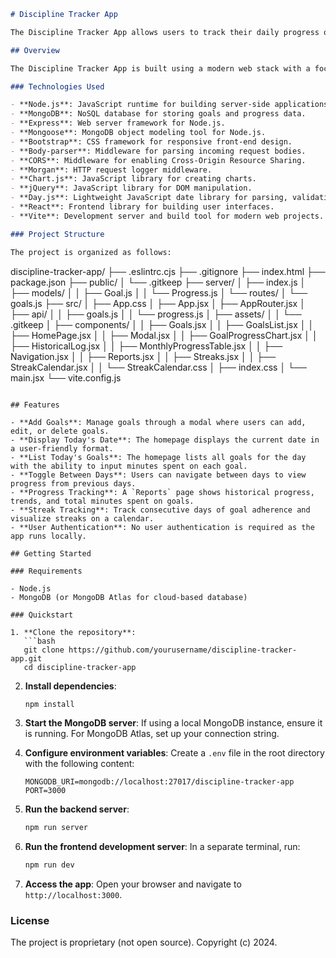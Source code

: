 ```markdown
# Discipline Tracker App

The Discipline Tracker App allows users to track their daily progress on personal goals, enabling them to see how their discipline evolves over time. The app provides an intuitive interface for goal management and progress tracking, fostering accountability and motivation.

## Overview

The Discipline Tracker App is built using a modern web stack with a focus on simplicity and ease of use. The architecture consists of a React frontend bundled with Vite for fast development and a Node.js backend using Express to serve the API. MongoDB is used as the database to store goals and progress data.

### Technologies Used

- **Node.js**: JavaScript runtime for building server-side applications.
- **MongoDB**: NoSQL database for storing goals and progress data.
- **Express**: Web server framework for Node.js.
- **Mongoose**: MongoDB object modeling tool for Node.js.
- **Bootstrap**: CSS framework for responsive front-end design.
- **Body-parser**: Middleware for parsing incoming request bodies.
- **CORS**: Middleware for enabling Cross-Origin Resource Sharing.
- **Morgan**: HTTP request logger middleware.
- **Chart.js**: JavaScript library for creating charts.
- **jQuery**: JavaScript library for DOM manipulation.
- **Day.js**: Lightweight JavaScript date library for parsing, validating, manipulating, and formatting dates.
- **React**: Frontend library for building user interfaces.
- **Vite**: Development server and build tool for modern web projects.

### Project Structure

The project is organized as follows:

```
discipline-tracker-app/
├── .eslintrc.cjs
├── .gitignore
├── index.html
├── package.json
├── public/
│   └── .gitkeep
├── server/
│   ├── index.js
│   ├── models/
│   │   ├── Goal.js
│   │   └── Progress.js
│   └── routes/
│       └── goals.js
├── src/
│   ├── App.css
│   ├── App.jsx
│   ├── AppRouter.jsx
│   ├── api/
│   │   ├── goals.js
│   │   └── progress.js
│   ├── assets/
│   │   └── .gitkeep
│   ├── components/
│   │   ├── Goals.jsx
│   │   ├── GoalsList.jsx
│   │   ├── HomePage.jsx
│   │   ├── Modal.jsx
│   │   ├── GoalProgressChart.jsx
│   │   ├── HistoricalLog.jsx
│   │   ├── MonthlyProgressTable.jsx
│   │   ├── Navigation.jsx
│   │   ├── Reports.jsx
│   │   ├── Streaks.jsx
│   │   ├── StreakCalendar.jsx
│   │   └── StreakCalendar.css
│   ├── index.css
│   └── main.jsx
└── vite.config.js
```

## Features

- **Add Goals**: Manage goals through a modal where users can add, edit, or delete goals.
- **Display Today's Date**: The homepage displays the current date in a user-friendly format.
- **List Today's Goals**: The homepage lists all goals for the day with the ability to input minutes spent on each goal.
- **Toggle Between Days**: Users can navigate between days to view progress from previous days.
- **Progress Tracking**: A `Reports` page shows historical progress, trends, and total minutes spent on goals.
- **Streak Tracking**: Track consecutive days of goal adherence and visualize streaks on a calendar.
- **User Authentication**: No user authentication is required as the app runs locally.

## Getting Started

### Requirements

- Node.js
- MongoDB (or MongoDB Atlas for cloud-based database)

### Quickstart

1. **Clone the repository**:
   ```bash
   git clone https://github.com/yourusername/discipline-tracker-app.git
   cd discipline-tracker-app
   ```

2. **Install dependencies**:
   ```bash
   npm install
   ```

3. **Start the MongoDB server**:
   If using a local MongoDB instance, ensure it is running. For MongoDB Atlas, set up your connection string.

4. **Configure environment variables**:
   Create a `.env` file in the root directory with the following content:
   ```env
   MONGODB_URI=mongodb://localhost:27017/discipline-tracker-app
   PORT=3000
   ```

5. **Run the backend server**:
   ```bash
   npm run server
   ```

6. **Run the frontend development server**:
   In a separate terminal, run:
   ```bash
   npm run dev
   ```

7. **Access the app**:
   Open your browser and navigate to `http://localhost:3000`.

### License

The project is proprietary (not open source).
Copyright (c) 2024.
```